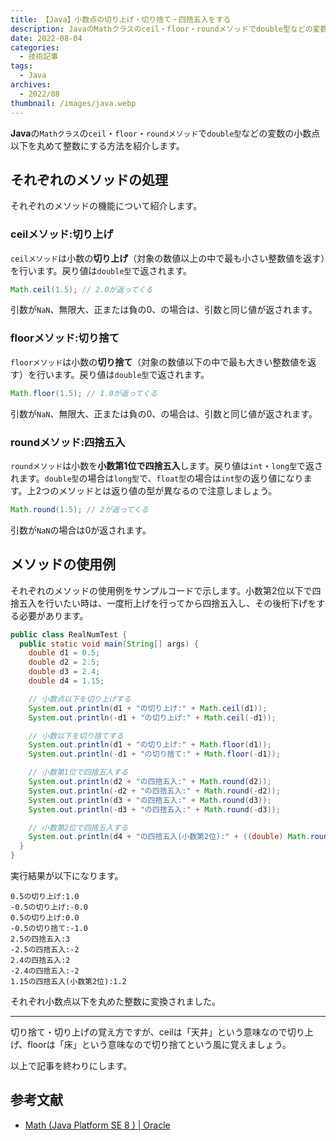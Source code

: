 ```yaml
---
title: 【Java】小数点の切り上げ・切り捨て・四捨五入をする
description: JavaのMathクラスのceil・floor・roundメソッドでdouble型などの変数の小数点以下を丸めて整数にする方法を紹介します。
date: 2022-08-04
categories: 
  - 技術記事
tags: 
  - Java
archives: 
  - 2022/08
thumbnail: /images/java.webp
---
```


**Java**の`Mathクラス`の`ceil`・`floor`・`roundメソッド`で`double型`などの変数の小数点以下を丸めて整数にする方法を紹介します。

<!--more-->

## それぞれのメソッドの処理

それぞれのメソッドの機能について紹介します。

### ceilメソッド:切り上げ

`ceilメソッド`は小数の**切り上げ**（対象の数値以上の中で最も小さい整数値を返す）を行います。戻り値は`double型`で返されます。

```java {lineNos="inline", name="ceilメソッドの書式例"}
Math.ceil(1.5); // 2.0が返ってくる
```

引数が`NaN`、無限大、正または負の0、の場合は、引数と同じ値が返されます。

### floorメソッド:切り捨て

`floorメソッド`は小数の**切り捨て**（対象の数値以下の中で最も大きい整数値を返す）を行います。戻り値は`double型`で返されます。

```java {lineNos="inline", name="floorメソッドの書式例"}
Math.floor(1.5); // 1.0が返ってくる
```

引数が`NaN`、無限大、正または負の0、の場合は、引数と同じ値が返されます。

### roundメソッド:四捨五入

`roundメソッド`は小数を**小数第1位で四捨五入**します。戻り値は`int`・`long型`で返されます。`double型`の場合は`long型`で、`float型`の場合は`int型`の返り値になります。上2つのメソッドとは返り値の型が異なるので注意しましょう。

```java {lineNos="inline", name="roundメソッドの書式例"}
Math.round(1.5); // 2が返ってくる
```

引数が`NaN`の場合は0が返されます。

## メソッドの使用例

それぞれのメソッドの使用例をサンプルコードで示します。小数第2位以下で四捨五入を行いたい時は、一度桁上げを行ってから四捨五入し、その後桁下げをする必要があります。

```java {lineNos="inline", name="RealNumTest.java"}
public class RealNumTest {
  public static void main(String[] args) {
    double d1 = 0.5;
    double d2 = 2.5;
    double d3 = 2.4;
    double d4 = 1.15;

    // 小数点以下を切り上げする
    System.out.println(d1 + "の切り上げ:" + Math.ceil(d1));
    System.out.println(-d1 + "の切り上げ:" + Math.ceil(-d1));

    // 小数以下を切り捨てする
    System.out.println(d1 + "の切り上げ:" + Math.floor(d1));
    System.out.println(-d1 + "の切り捨て:" + Math.floor(-d1));

    // 小数第1位で四捨五入する
    System.out.println(d2 + "の四捨五入:" + Math.round(d2));
    System.out.println(-d2 + "の四捨五入:" + Math.round(-d2));
    System.out.println(d3 + "の四捨五入:" + Math.round(d3));
    System.out.println(-d3 + "の四捨五入:" + Math.round(-d3));

    // 小数第2位で四捨五入する
    System.out.println(d4 + "の四捨五入(小数第2位):" + ((double) Math.round(d4 * 10)) / 10);
  }
}
```

実行結果が以下になります。

```plaintext {lineNos="inline", name="出力結果"}
0.5の切り上げ:1.0
-0.5の切り上げ:-0.0
0.5の切り上げ:0.0
-0.5の切り捨て:-1.0
2.5の四捨五入:3
-2.5の四捨五入:-2
2.4の四捨五入:2
-2.4の四捨五入:-2
1.15の四捨五入(小数第2位):1.2
```

それぞれ小数点以下を丸めた整数に変換されました。

* * *

切り捨て・切り上げの覚え方ですが、ceilは「天井」という意味なので切り上げ、floorは「床」という意味なので切り捨てという風に覚えましょう。

以上で記事を終わりにします。

## 参考文献

* [Math (Java Platform SE 8 ) | Oracle](https://docs.oracle.com/javase/jp/8/docs/api/java/lang/Math.html)